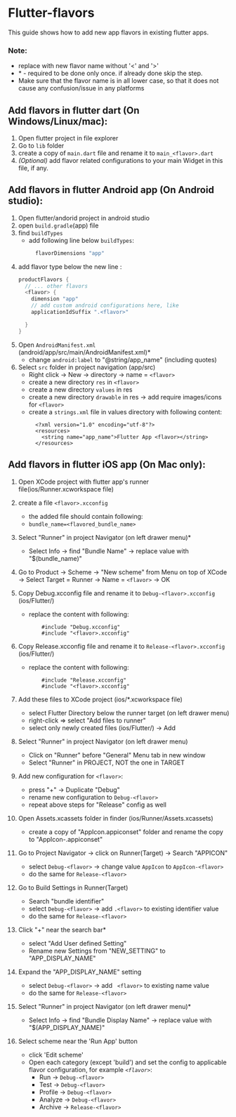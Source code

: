 # Flutter-flavors
This guide shows how to add new app flavors in existing flutter apps.

### Note:
* replace <flavor> with new flavor name without '<' and '>'
* \* - required to be done only once. if already done skip the step.
* Make sure that the flavor name is in all lower case, so that it does not cause any confusion/issue in any platforms

## Add flavors in flutter dart (On Windows/Linux/mac):
1. Open flutter project in file explorer
2. Go to `lib` folder 
3. create a copy of `main.dart` file and rename it to `main_<flavor>.dart`
4. *(Optional)* add flavor related configurations to your main Widget in this file, if any.

## Add flavors in flutter Android app (On Android studio):
1. Open flutter/andorid project in android studio
2. open `build.gradle`(app) file 
3. find `buildTypes`
    * add following line below `buildTypes`:
        ```groovy
          flavorDimensions "app"
        ```
4. add flavor type below the new line : 
    ```groovy 
    productFlavors {
      // ... other flavors 
      <flavor> {
        dimension "app"
        // add custom android configurations here, like 
        applicationIdSuffix ".<flavor>"

      }
    }
    ```
5. Open `AndroidManifest.xml` (android/app/src/main/AndroidManifest.xml)\*
    * change `android:label` to "@string/app_name" (including quotes)
6. Select `src` folder in project navigation  (app/src)
	* Right click -> New -> directory -> name = `<flavor>`
	* create a new directory `res` in `<flavor>`
	* create a new directory `values` in res
    * create a new directory `drawable` in res ->  add require images/icons for `<flavor>`
	* create a `strings.xml` file in values directory with following content:
      ```
        <?xml version="1.0" encoding="utf-8"?>
        <resources>
          <string name="app_name">Flutter App <flavor></string>
        </resources>
      ```

## Add flavors in flutter iOS app (On Mac only):
1. Open XCode project with flutter app's runner file(ios/Runner.xcworkspace file)
2. create a file `<flavor>.xcconfig`
	* the added file should contain following: 
	* `bundle_name=<flavored_bundle_name>`
3. Select "Runner" in project Navigator (on left drawer menu)\*
	 * Select Info -> find "Bundle Name" -> replace value with "$(bundle_name)"
		
4. Go to Product -> Scheme -> "New scheme" from Menu on top of XCode
	-> Select Target = Runner -> Name = `<flavor>` -> OK
	
5. Copy Debug.xcconfig file and rename it to `Debug-<flavor>.xcconfig` (ios/Flutter/)
	* replace the content with following:
		```
            #include "Debug.xcconfig"
            #include "<flavor>.xcconfig"
		```
6. Copy Release.xcconfig file and rename it to `Release-<flavor>.xcconfig` (ios/Flutter/)
	*  replace the content with following:
        ```
    		#include "Release.xcconfig"
    		#include "<flavor>.xcconfig"
		```
		
7. Add these files to XCode project (ios/*.xcworkspace file)
	* select Flutter Directory below the runner target (on left drawer menu)
	* right-click => select "Add files to runner"
	* select only newly created files (ios/Flutter/) -> Add
	
8. Select "Runner" in project Navigator (on left drawer menu)
	* Click on "Runner" before "General" Menu tab in new window
	* Select "Runner" in PROJECT, NOT the one in TARGET
	
9. Add new configuration for `<flavor>`:
	* press "+" -> Duplicate "Debug" 
	* rename new configuration to `Debug-<flavor>`
	* repeat above steps for "Release" config as well
	
10. Open Assets.xcassets folder in finder (ios/Runner/Assets.xcassets)
	* create a copy of "AppIcon.appiconset" folder and rename the copy to "AppIcon-<flavor>.appiconset"
	
11. Go to Project Navigator -> click on Runner(Target) -> Search "APPICON"
	* select `Debug-<flavor>` -> change value `AppIcon` to `AppIcon-<flavor>`
	* do the same for `Release-<flavor>`
	
12. Go to Build Settings in Runner(Target)
	* Search "bundle identifier"
	* select `Debug-<flavor>` -> add `.<flavor>` to existing identifier value
	* do the same for `Release-<flavor>`

13. Click "+" near the search bar\*
	* select "Add User defined Setting"
	* Rename new Settings from "NEW_SETTING" to "APP_DISPLAY_NAME"
	
14. Expand the "APP_DISPLAY_NAME" setting
	* select `Debug-<flavor>` -> add ` <flavor>` to existing name value
	*  do the same for `Release-<flavor>`

15. Select "Runner" in project Navigator (on left drawer menu)\*
	* Select Info -> find "Bundle Display Name" -> replace value with "$(APP_DISPLAY_NAME)"

16. Select <flavor> scheme near the 'Run App' button
	* click 'Edit scheme'
	* Open each category (except 'build') and set the config to applicable flavor configuration, for example *`<flavor>`*:
    	* Run -> `Debug-<flavor>`
    	* Test -> `Debug-<flavor>`
    	* Profile -> `Debug-<flavor>`
    	* Analyze -> `Debug-<flavor>`
    	* Archive -> `Release-<flavor>`

